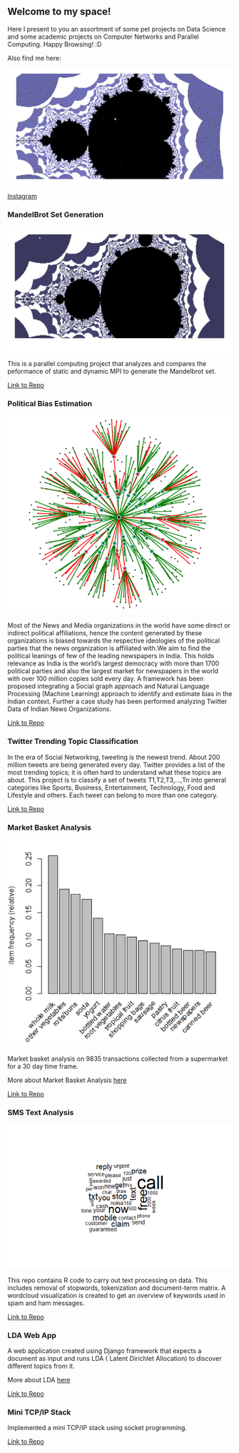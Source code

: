 ## Welcome to my space!

Here I present to you an assortment of some pet projects on Data Science and some academic projects on Computer Networks and Parallel Computing. Happy Browsing! :D

Also find me here:

[![Linkedin](imgs/m1.JPG)](https://www.linkedin.com/in/madhavisrinivasan/)               [Instagram](https://www.instagram.com/madhavi.94/)


### MandelBrot Set Generation

![MandelBrot](imgs/m2.JPG) 

This is a parallel computing project that analyzes and compares the peformance of static and dynamic MPI to generate the Mandelbrot set.

[Link to Repo](https://github.com/madhasri/Mandelbrot-Parallel-Computing)


### Political Bias Estimation

![Graph](imgs/dp.png)

Most of the News and Media organizations in the world have some direct or indirect political affiliations, hence the content generated by these organizations is biased towards the respective ideologies of the political parties that the news organization is affiliated with.We aim to find the political leanings of few of the leading newspapers in India. This holds relevance as India is the world’s largest democracy with more than 1700 political parties and also the largest market for newspapers in the world with over 100 million copies sold every day. A framework has been proposed integrating a Social graph approach and Natural Language Processing (Machine Learning) approach to identify and estimate bias in the Indian context. Further a case study has been performed analyzing Twitter Data of Indian News Organizations.

[Link to Repo](https://github.com/madhasri/Political-Bias-Estimation)


### Twitter Trending Topic Classification

In the era of Social Networking, tweeting is the newest trend. About 200 million tweets are being generated every day. Twitter provides a list of the most trending topics; it is often hard to understand what these topics are about. This project is to classify a set of tweets T1,T2,T3,...,Tn into general categories like Sports, Business, Entertainment, Technology, Food and Lifestyle and others. Each tweet can belong to more than one category.

[Link to Repo](https://github.com/madhasri/Twitter-Trending-Topic-Classification)


### Market Basket Analysis

![Market-Basket](imgs/market-basket1.PNG)

Market basket analysis on 9835 transactions collected from a supermarket for a 30 day time frame.

More about Market Basket Analysis [here](https://towardsdatascience.com/a-gentle-introduction-on-market-basket-analysis-association-rules-fa4b986a40ce)

[Link to Repo](https://github.com/madhasri/Market-Basket-Analysis)


### SMS Text Analysis

![SMS-Spam](imgs/spam.png)

This repo contains R code to carry out text processing on data. This includes removal of stopwords, tokenization and document-term matrix. A wordcloud visualization is created to get an overview of keywords used in spam and ham messages.

[Link to Repo](https://github.com/madhasri/SMS-Text-Analysis)


### LDA Web App

A web application created using Django framework that expects a document as input and runs LDA ( Latent Dirichlet Allocation) to discover different topics from it.

More about LDA [here](https://towardsdatascience.com/topic-modeling-and-latent-dirichlet-allocation-in-python-9bf156893c24)

[Link to Repo](https://github.com/madhasri/LDA-Web-App)


### Mini TCP/IP Stack

Implemented a mini TCP/IP stack using socket programming.

[Link to Repo](https://github.com/madhasri/Mini-TCP-IP-Stack)




